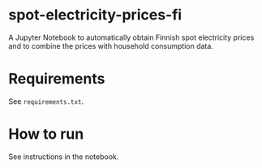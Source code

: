 # spot-electricity-prices-fi

A Jupyter Notebook to automatically obtain Finnish spot electricity prices and to combine the prices with household consumption data.

# Requirements

See `requirements.txt`.

# How to run

See instructions in the notebook.

